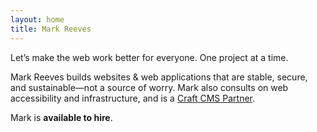 ```yaml
---
layout: home
title: Mark Reeves
---
```

Let&rsquo;s make the web work better for everyone. One project at a&nbsp;time.

Mark Reeves builds websites & web applications that are stable, secure, and sustainable&mdash;not a source of worry. Mark also consults on web accessibility and infrastructure, and is a [Craft&nbsp;CMS&nbsp;Partner](https://craftcms.com/partners/clearbold).

Mark is **available to hire**.